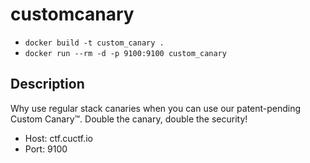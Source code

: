 # customcanary

* `docker build -t custom_canary .`
* `docker run --rm -d -p 9100:9100 custom_canary`

## Description

Why use regular stack canaries when you can use our patent-pending Custom Canary™. Double the canary, double the security!

* Host: ctf.cuctf.io
* Port: 9100
